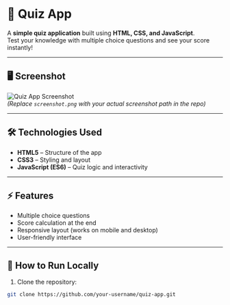 # 🎉 Quiz App

A **simple quiz application** built using **HTML, CSS, and JavaScript**.  
Test your knowledge with multiple choice questions and see your score instantly!

---

## 🖥️ Screenshot

![Quiz App Screenshot](screenshot.png)  
*(Replace `screenshot.png` with your actual screenshot path in the repo)*

---



## 🛠️ Technologies Used

- **HTML5** – Structure of the app  
- **CSS3** – Styling and layout  
- **JavaScript (ES6)** – Quiz logic and interactivity  

---

## ⚡ Features

- Multiple choice questions  
- Score calculation at the end  
- Responsive layout (works on mobile and desktop)  
- User-friendly interface  

---

## 📂 How to Run Locally

1. Clone the repository:

```bash
git clone https://github.com/your-username/quiz-app.git
